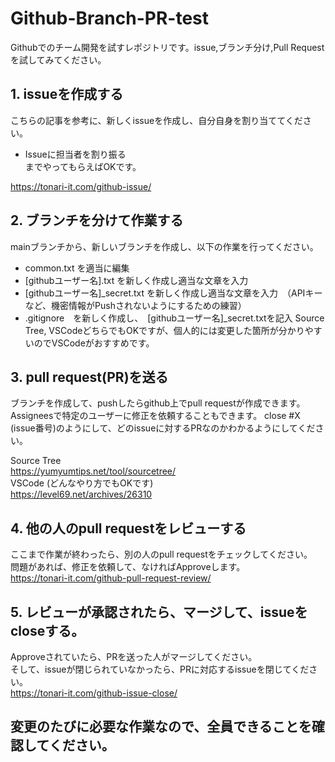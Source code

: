 # Github-Branch-PR-test
Githubでのチーム開発を試すレポジトリです。issue,ブランチ分け,Pull Requestを試してみてください。  
## 1. issueを作成する  
こちらの記事を参考に、新しくissueを作成し、自分自身を割り当ててください。  
- Issueに担当者を割り振る  
までやってもらえばOKです。

https://tonari-it.com/github-issue/  
## 2. ブランチを分けて作業する  
mainブランチから、新しいブランチを作成し、以下の作業を行ってください。  
- common.txt を適当に編集  
- [githubユーザー名].txt を新しく作成し適当な文章を入力  
- [githubユーザー名]_secret.txt を新しく作成し適当な文章を入力　（APIキーなど、機密情報がPushされないようにするための練習）  
- .gitignore　を新しく作成し、　[githubユーザー名]_secret.txtを記入
Source Tree, VSCodeどちらでもOKですが、個人的には変更した箇所が分かりやすいのでVSCodeがおすすめです。
## 3. pull request(PR)を送る
ブランチを作成して、pushしたらgithub上でpull requestが作成できます。
Assigneesで特定のユーザーに修正を依頼することもできます。
close #X (issue番号)のようにして、どのissueに対するPRなのかわかるようにしてください。  

Source Tree  
https://yumyumtips.net/tool/sourcetree/  
VSCode (どんなやり方でもOKです)  
https://level69.net/archives/26310  
## 4. 他の人のpull requestをレビューする  
ここまで作業が終わったら、別の人のpull requestをチェックしてください。  
問題があれば、修正を依頼して、なければApproveします。  
https://tonari-it.com/github-pull-request-review/  
## 5. レビューが承認されたら、マージして、issueをcloseする。  
Approveされていたら、PRを送った人がマージしてください。  
そして、issueが閉じられていなかったら、PRに対応するissueを閉じてください。  
https://tonari-it.com/github-issue-close/  

## 変更のたびに必要な作業なので、全員できることを確認してください。
